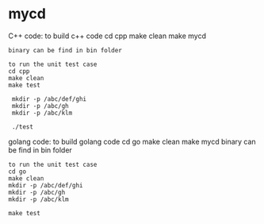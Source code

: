 # mycd

 C++ code:
	to build c++ code 
	cd cpp
	make clean
	make mycd
	
	binary can be find in bin folder
	
	to run the unit test case 
	cd cpp
	make clean
	make test
	
	 mkdir -p /abc/def/ghi
	 mkdir -p /abc/gh
	 mkdir -p /abc/klm
	 
	 ./test
	 
golang code:
	to build golang code
	cd go
	make clean
	make mycd
	binary can be find in bin folder
	
	to run the unit test case 
	cd go
	make clean
	mkdir -p /abc/def/ghi
	mkdir -p /abc/gh
	mkdir -p /abc/klm
	
	make test